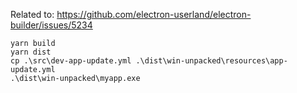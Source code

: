 Related to: https://github.com/electron-userland/electron-builder/issues/5234

```
yarn build
yarn dist
cp .\src\dev-app-update.yml .\dist\win-unpacked\resources\app-update.yml
.\dist\win-unpacked\myapp.exe
```
